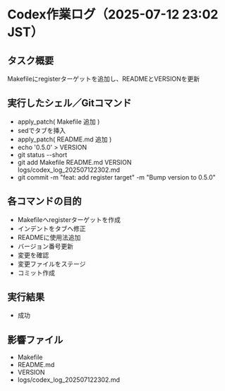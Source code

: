 # Codex作業ログ（2025-07-12 23:02 JST）
## タスク概要
Makefileにregisterターゲットを追加し、READMEとVERSIONを更新
## 実行したシェル／Gitコマンド
- apply_patch( Makefile 追加 )
- sedでタブを挿入
- apply_patch( README.md 追加 )
- echo '0.5.0' > VERSION
- git status --short
- git add Makefile README.md VERSION logs/codex_log_202507122302.md
- git commit -m "feat: add register target" -m "Bump version to 0.5.0"
## 各コマンドの目的
- Makefileへregisterターゲットを作成
- インデントをタブへ修正
- READMEに使用法追加
- バージョン番号更新
- 変更を確認
- 変更ファイルをステージ
- コミット作成
## 実行結果
- 成功
## 影響ファイル
- Makefile
- README.md
- VERSION
- logs/codex_log_202507122302.md
